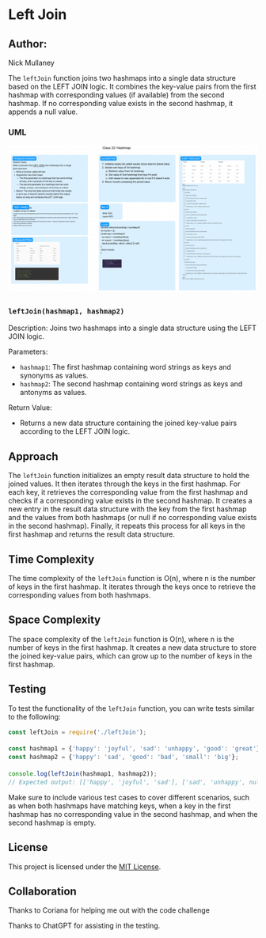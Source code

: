 # Left Join

## Author:

Nick Mullaney

The `leftJoin` function joins two hashmaps into a single data structure based on the LEFT JOIN logic. It combines the key-value pairs from the first hashmap with corresponding values (if available) from the second hashmap. If no corresponding value exists in the second hashmap, it appends a null value.

### UML

![Code Challenge 33](../assets/CC33.png)

### `leftJoin(hashmap1, hashmap2)`

Description: Joins two hashmaps into a single data structure using the LEFT JOIN logic.

Parameters:
- `hashmap1`: The first hashmap containing word strings as keys and synonyms as values.
- `hashmap2`: The second hashmap containing word strings as keys and antonyms as values.

Return Value:
- Returns a new data structure containing the joined key-value pairs according to the LEFT JOIN logic.

## Approach

The `leftJoin` function initializes an empty result data structure to hold the joined values. It then iterates through the keys in the first hashmap. For each key, it retrieves the corresponding value from the first hashmap and checks if a corresponding value exists in the second hashmap. It creates a new entry in the result data structure with the key from the first hashmap and the values from both hashmaps (or null if no corresponding value exists in the second hashmap). Finally, it repeats this process for all keys in the first hashmap and returns the result data structure.

## Time Complexity

The time complexity of the `leftJoin` function is O(n), where n is the number of keys in the first hashmap. It iterates through the keys once to retrieve the corresponding values from both hashmaps.

## Space Complexity

The space complexity of the `leftJoin` function is O(n), where n is the number of keys in the first hashmap. It creates a new data structure to store the joined key-value pairs, which can grow up to the number of keys in the first hashmap.

## Testing

To test the functionality of the `leftJoin` function, you can write tests similar to the following:

```javascript
const leftJoin = require('./leftJoin');

const hashmap1 = {'happy': 'joyful', 'sad': 'unhappy', 'good': 'great'};
const hashmap2 = {'happy': 'sad', 'good': 'bad', 'small': 'big'};

console.log(leftJoin(hashmap1, hashmap2));
// Expected output: [['happy', 'joyful', 'sad'], ['sad', 'unhappy', null], ['good', 'great', 'bad']]
```

Make sure to include various test cases to cover different scenarios, such as when both hashmaps have matching keys, when a key in the first hashmap has no corresponding value in the second hashmap, and when the second hashmap is empty.

## License

This project is licensed under the [MIT License](LICENSE).

## Collaboration

Thanks to Coriana for helping me out with the code challenge

Thanks to ChatGPT for assisting in the testing.